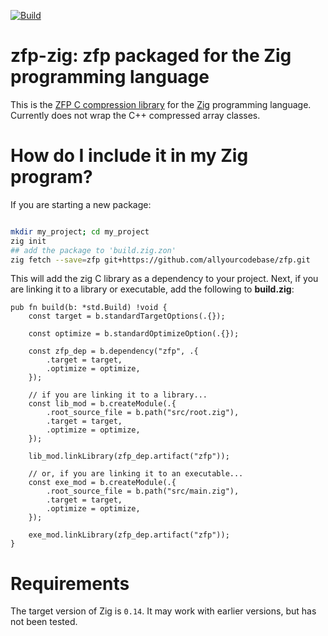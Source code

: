[![Build](https://github.com/allyourcodebase/zfp/actions/workflows/ci.yaml/badge.svg)](https://github.com/allyourcodebase/zfp/actions/workflows/ci.yaml)
# zfp-zig: zfp packaged for the Zig programming language
This is the [ZFP C compression library](https://github.com/LLNL/zfp) for the [Zig](https://ziglang.org/) programming language. Currently does not wrap the C++ compressed array classes.

# How do I include it in my Zig program?
If you are starting a new package: 
```bash

mkdir my_project; cd my_project
zig init
## add the package to 'build.zig.zon'
zig fetch --save=zfp git+https://github.com/allyourcodebase/zfp.git
```
This will add the zig C library as a dependency to your project. 
Next, if you are linking it to a library or executable, add the following to **build.zig**:
```Zig
pub fn build(b: *std.Build) !void {
    const target = b.standardTargetOptions(.{});

    const optimize = b.standardOptimizeOption(.{});

    const zfp_dep = b.dependency("zfp", .{
        .target = target,
        .optimize = optimize,
    });

    // if you are linking it to a library...
    const lib_mod = b.createModule(.{
        .root_source_file = b.path("src/root.zig"),
        .target = target,
        .optimize = optimize,
    });

    lib_mod.linkLibrary(zfp_dep.artifact("zfp"));
        
    // or, if you are linking it to an executable...
    const exe_mod = b.createModule(.{
        .root_source_file = b.path("src/main.zig"),
        .target = target,
        .optimize = optimize,
    });

    exe_mod.linkLibrary(zfp_dep.artifact("zfp"));
}
```
# Requirements
The target version of Zig is ```0.14```. It may work with earlier versions, but has not been tested.
